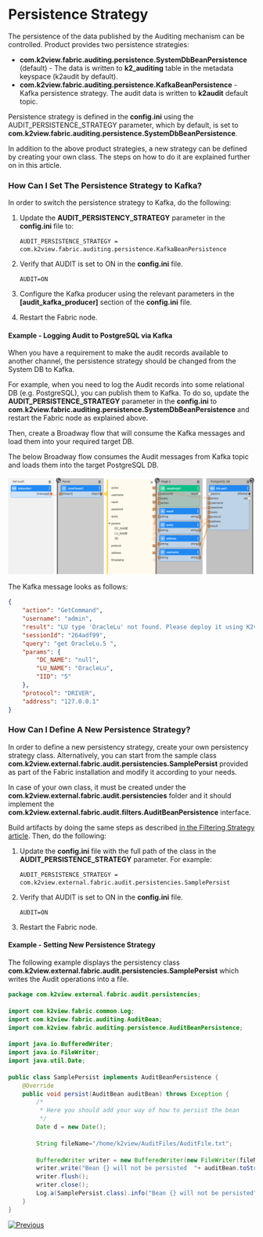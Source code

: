 <studio>

# Persistence Strategy

The persistence of the data published by the Auditing mechanism can be controlled. Product provides two persistence strategies:

* **com.k2view.fabric.auditing.persistence.SystemDbBeanPersistence** (default) - The data is written to **k2_auditing** table in the metadata keyspace (k2audit by default). 
* **com.k2view.fabric.auditing.persistence.KafkaBeanPersistence** - Kafka persistence strategy. The audit data is written to **k2audit** default topic.

Persistence strategy is defined in the **config.ini** using the AUDIT_PERSISTENCE_STRATEGY parameter, which by default, is set to **com.k2view.fabric.auditing.persistence.SystemDbBeanPersistence**.

In addition to the above product strategies, a new strategy can be defined by creating your own class. The steps on how to do it are explained further on in this article.

### How Can I Set The Persistence Strategy to Kafka?

In order to switch the persistence strategy to Kafka, do the following:

1. Update the  **AUDIT_PERSISTENCY_STRATEGY** parameter in the **config.ini** file to: 

   ~~~
   AUDIT_PERSISTENCE_STRATEGY = com.k2view.fabric.auditing.persistence.KafkaBeanPersistence
   ~~~

2. Verify that AUDIT is set to ON in the **config.ini** file.

   ~~~
   AUDIT=ON
   ~~~

3. Configure the Kafka producer using the relevant parameters in the **[audit_kafka_producer]** section of the **config.ini** file.

4. Restart the Fabric node.

#### Example - Logging Audit to PostgreSQL via Kafka

When you have a requirement to make the audit records available to another channel, the persistence strategy should be changed from the System DB to Kafka. 

For example, when you need to log the Audit records into some relational DB (e.g. PostgreSQL), you can publish them to Kafka. To do so, update the **AUDIT_PERSISTENCE_STRATEGY** parameter in the **config.ini** to **com.k2view.fabric.auditing.persistence.SystemDbBeanPersistence** and restart the Fabric node as explained above.

Then, create a Broadway flow that will consume the Kafka messages and load them into your required target DB. 

The below Broadway flow consumes the Audit messages from Kafka topic and loads them into the target PostgreSQL DB.

![](images/03_kafka_persistance.png)

The Kafka message looks as follows:

~~~json
{
	"action": "GetCommand",
	"username": "admin",
	"result": "LU type 'OracleLu' not found. Please deploy it using K2view Fabric Studio",
	"sessionId": "264adf99",
	"query": "get OracleLu.5 ",
	"params": {
		"DC_NAME": "null",
		"LU_NAME": "OracleLu",
		"IID": "5"
	},
	"protocol": "DRIVER",
	"address": "127.0.0.1"
}
~~~



### How Can I Define A New Persistence Strategy?

In order to define a new persistency strategy, create your own persistency strategy class. Alternatively, you can start from the sample class **com.k2view.external.fabric.audit.persistencies.SamplePersist** provided as part of the Fabric installation and modify it according to your needs. 

In case of your own class, it must be created under the **com.k2view.external.fabric.audit.persistencies** folder and it should implement the **com.k2view.external.fabric.audit.filters.AuditBeanPersistence** interface. 

Build artifacts by doing the same steps as described [in the Filtering Strategy article](02_filtering_strategy.md). Then, do the following:

1. Update the **config.ini** file with the full path of the class in the  **AUDIT_PERSISTENCE_STRATEGY** parameter. For example:

   ~~~
   AUDIT_PERSISTENCE_STRATEGY = com.k2view.external.fabric.audit.persistencies.SamplePersist
   ~~~

2. Verify that AUDIT is set to ON in the **config.ini** file.

   ~~~
   AUDIT=ON
   ~~~

3. Restart the Fabric node.

#### Example - Setting New Persistence Strategy

The following example displays the persistency class **com.k2view.external.fabric.audit.persistencies.SamplePersist** which writes the Audit operations into a file.

~~~java
package com.k2view.external.fabric.audit.persistencies;

import com.k2view.fabric.common.Log;
import com.k2view.fabric.auditing.AuditBean;
import com.k2view.fabric.auditing.persistence.AuditBeanPersistence;

import java.io.BufferedWriter;
import java.io.FileWriter;
import java.util.Date;

public class SamplePersist implements AuditBeanPersistence {
    @Override
    public void persist(AuditBean auditBean) throws Exception {
        /*
         * Here you should add your way of how to persist the bean
         */
        Date d = new Date();
        
        String fileName="/home/k2view/AuditFiles/AuditFile.txt";
        
        BufferedWriter writer = new BufferedWriter(new FileWriter(fileName, true));
        writer.write("Bean {} will not be persisted  "+ auditBean.toString());
        writer.flush();
        writer.close();
        Log.a(SamplePersist.class).info("Bean {} will not be persisted", auditBean.toString());
    }
}

~~~



[![Previous](/articles/images/Previous.png)](02_filtering_strategy.md)

</studio>
